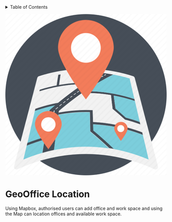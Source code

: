 <!-- TABLE OF CONTENTS -->
<details>
  <summary>Table of Contents</summary>
  <ol>
    <li><a href="#GeoOffice Location">About The Project</a></li>
    <li><a href="#installation">Installation </a></li>
    <li><a href="#usage">Usage</a></li>
    <li><a href="#technologies">Technologies</a></li>
    <li><a href="#process">Process</a></li>
    <li><a href="#testing">Testing</a></li>
    <li><a href="#challenges">Wins & Challenges</a>
    <li><a href="#contribution">Contribution</a></li>
    <li><a href="#license">License</a></li>
  </ol>
</details>


  ![alt text](https://github.com/PiroAvni/MAPBOX_MERN_APP/blob/main/logo.png#center "GeoOffice Location")



<!-- ABOUT THE PROJECT -->
# GeoOffice Location

Using Mapbox, authorised users can add office and work space and using the Map can location offices and available work space. 
